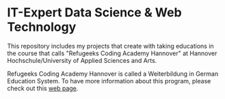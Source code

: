 # IT-Expert Data Science & Web Technology
This repository includes my projects that create with taking educations in the course that calls "Refugeeks Coding Academy Hannover" at Hannover Hochschule/University of Applied Sciences and Arts.

Refugeeks Coding Academy Hannover is called a Weiterbildung in German Education System. To have more information about this program, please check out this [web page](https://intocode.de/).
